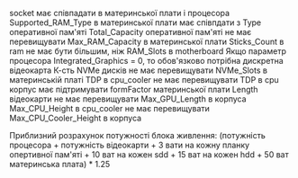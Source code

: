 socket має співпадати в материнської плати і процесора
Supported_RAM_Type в материнської плати має співпдати з Type оперативної пам'яті
Total_Capacity оперативної пам'яті не має перевищувати Max_RAM_Capacity в материнської плати
Sticks_Count в ram не має бути більшим, ніж RAM_Slots в motherboard 
Якщо параметр процесора Integrated_Graphics = 0, то обов'язково потрібна дискретна відеокарта
К-сть NVMe дисків не має перевищувати NVMe_Slots в материнській платі
TDP в cpu_cooler не має перевищувати TDP в cpu
корпус має підтримувати formFactor материнської плати
Length відеокарти не має перевищувати Max_GPU_Length в корпуса
Max_CPU_Height в cpu_cooler не має перевищувати Max_CPU_Cooler_Height в корпуса 

Приблизний розрахунок потужності блока живлення: (потужність процесора + потужність відеокарти + 3 вати на кожну планку опертивної пам'яті + 10 ват на кожен sdd + 15 ват на кожен hdd + 50 ват материнська плата) * 1.25